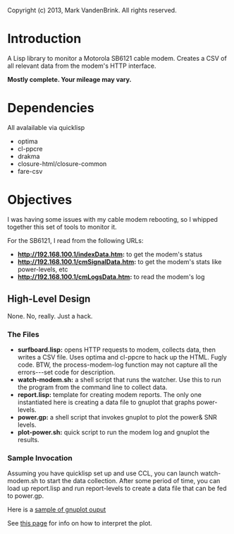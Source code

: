 Copyright (c) 2013, Mark VandenBrink. All rights reserved.

# Introduction

A Lisp library to monitor a Motorola SB6121 cable modem.  Creates a CSV
of all relevant data from the modem's HTTP interface.


**Mostly complete.  Your mileage may vary.**

# Dependencies

All avalailable via quicklisp

* optima
* cl-ppcre
* drakma
* closure-html/closure-common
* fare-csv

# Objectives

I was having some issues with my cable modem rebooting, so I whipped together this set of tools to monitor it.

For the SB6121, I read from the following URLs:

* __http://192.168.100.1/indexData.htm:__ to get the modem's status
* __http://192.168.100.1/cmSignalData.htm:__ to get the modem's stats like power-levels, etc
* __http://192.168.100.1/cmLogsData.htm:__ to read the modem's log

## High-Level Design

None. No, really. Just a hack.

### The Files

* __surfboard.lisp:__ opens HTTP requests to modem, collects data, then writes a CSV file. Uses optima and cl-ppcre to hack up the HTML. Fugly code.
  BTW, the process-modem-log function may not capture all the errors---set code for description.
* __watch-modem.sh:__ a shell script that runs the watcher. Use this to run the program from the command line to collect data.
* __report.lisp:__ template for creating modem reports.  The only one instantiated here is creating a data file to gnuplot that graphs power-levels.
* __power.gp:__ a shell script that invokes gnuplot to plot the power& SNR levels.
* __plot-power.sh:__ quick script to run the modem log and gnuplot the results.

### Sample Invocation

Assuming you have quicklisp set up and use CCL, you can launch watch-modem.sh to start the data collection.  After some period of time, you
can load up report.lisp and run report-levels to create a data file that can be fed to power.gp.

Here is a [sample of gnuplot ouput](https://github.com/mv2devnul/SurfBoard/blob/master/SampleOutput.png)

See [this page](http://www.dslreports.com/faq/3412) for info on how to interpret the plot.

